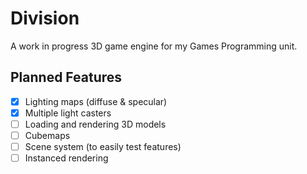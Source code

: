 # Division
A work in progress 3D game engine for my Games Programming unit.

## Planned Features
- [X] Lighting maps (diffuse & specular)
- [X] Multiple light casters
- [ ] Loading and rendering 3D models
- [ ] Cubemaps
- [ ] Scene system (to easily test features)
- [ ] Instanced rendering